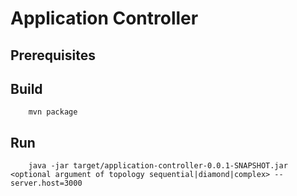 # Application Controller 

## Prerequisites

## Build

```
    mvn package
```

## Run

```
    java -jar target/application-controller-0.0.1-SNAPSHOT.jar <optional argument of topology sequential|diamond|complex> --server.host=3000
```